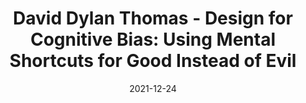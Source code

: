 ---
title: 'David Dylan Thomas - Design for Cognitive Bias: Using Mental Shortcuts for Good Instead of Evil'
link: https://vimeo.com/612933710
description: Users’ minds take shortcuts to get through the day. Usually they’re harmless. Even helpful. But what happens when they’re not? In this talk I’ll use real-world examples to identify some particularly harmful biases that frequently lead users to make bad decisions. I’ll then talk about some content strategy and design choices we can use in our apps, designs, and platforms to redirect or eliminate the impact of those biases. Finally, I’ll explore our own biases as designers and some methods to prevent our own blind spots from hurting users.
tags: [film, product development]
date: 2021-12-24
---